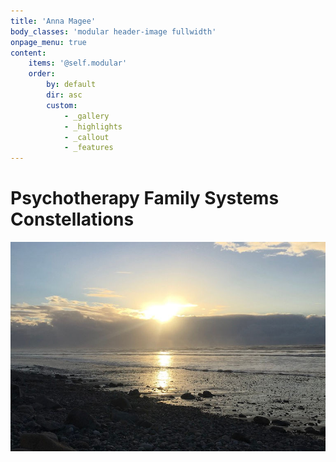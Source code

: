 ```yaml
---
title: 'Anna Magee'
body_classes: 'modular header-image fullwidth'
onpage_menu: true
content:
    items: '@self.modular'
    order:
        by: default
        dir: asc
        custom:
            - _gallery
            - _highlights
            - _callout
            - _features
---
```


# Psychotherapy Family Systems Constellations

![anna_homepage](anna_homepage.jpg "anna_homepage")